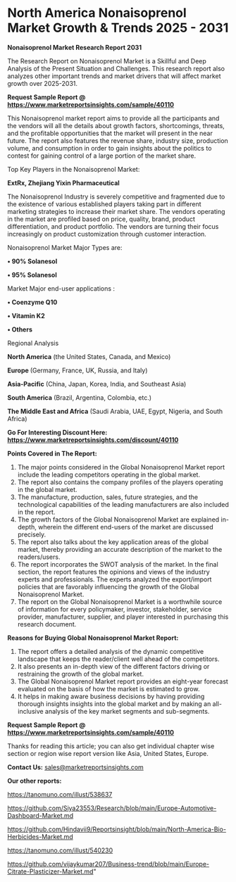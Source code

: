 # North America Nonaisoprenol Market Growth & Trends 2025 - 2031

<strong>Nonaisoprenol Market Research Report 2031</strong>

The Research Report on Nonaisoprenol Market is a Skillful and Deep Analysis of the Present Situation and Challenges. This research report also analyzes other important trends and market drivers that will affect market growth over 2025-2031.

<strong>Request Sample Report @ <a href=https://www.marketreportsinsights.com/sample/40110>https://www.marketreportsinsights.com/sample/40110</a></strong>

This Nonaisoprenol market report aims to provide all the participants and the vendors will all the details about growth factors, shortcomings, threats, and the profitable opportunities that the market will present in the near future. The report also features the revenue share, industry size, production volume, and consumption in order to gain insights about the politics to contest for gaining control of a large portion of the market share.

Top Key Players in the Nonaisoprenol Market:

<strong>ExtRx, Zhejiang Yixin Pharmaceutical</strong>

The Nonaisoprenol Industry is severely competitive and fragmented due to the existence of various established players taking part in different marketing strategies to increase their market share. The vendors operating in the market are profiled based on price, quality, brand, product differentiation, and product portfolio. The vendors are turning their focus increasingly on product customization through customer interaction.

Nonaisoprenol Market Major Types are:

<strong>•  90% Solanesol

•  95% Solanesol</strong>

Market Major end-user applications :

<strong>•  Coenzyme Q10

•  Vitamin K2

•  Others</strong>

Regional Analysis

</u><strong><b>North America</b></strong> (the United States, Canada, and Mexico)

<strong><b>Europe </b></strong>(Germany, France, UK, Russia, and Italy)

<strong><b>Asia-Pacific</b></strong> (China, Japan, Korea, India, and Southeast Asia)

<strong><b>South America</b></strong> (Brazil, Argentina, Colombia, etc.)

<strong><b>The Middle East and Africa</b></strong> (Saudi Arabia, UAE, Egypt, Nigeria, and South Africa)

<strong>Go For Interesting Discount Here: <a href=https://www.marketreportsinsights.com/discount/40110>https://www.marketreportsinsights.com/discount/40110</a></strong>

<strong>Points Covered in The Report:</strong>
<ol>
  <li>The major points considered in the Global Nonaisoprenol Market report include the leading competitors operating in the global market.</li>
  <li>The report also contains the company profiles of the players operating in the global market.</li>
  <li>The manufacture, production, sales, future strategies, and the technological capabilities of the leading manufacturers are also included in the report.</li>
  <li>The growth factors of the Global Nonaisoprenol Market are explained in-depth, wherein the different end-users of the market are discussed precisely.</li>
  <li>The report also talks about the key application areas of the global market, thereby providing an accurate description of the market to the readers/users.</li>
  <li>The report incorporates the SWOT analysis of the market. In the final section, the report features the opinions and views of the industry experts and professionals. The experts analyzed the export/import policies that are favorably influencing the growth of the Global Nonaisoprenol Market.</li>
  <li>The report on the Global Nonaisoprenol Market is a worthwhile source of information for every policymaker, investor, stakeholder, service provider, manufacturer, supplier, and player interested in purchasing this research document.</li>
</ol>
<strong>Reasons for Buying Global Nonaisoprenol Market Report:</strong>

<ol>
  <li>The report offers a detailed analysis of the dynamic competitive landscape that keeps the reader/client well ahead of the competitors.</li>
  <li>It also presents an in-depth view of the different factors driving or restraining the growth of the global market.</li>
  <li>The Global Nonaisoprenol Market report provides an eight-year forecast evaluated on the basis of how the market is estimated to grow.</li>
  <li>It helps in making aware business decisions by having providing thorough insights insights into the global market and by making an all-inclusive analysis of the key market segments and sub-segments.</li>
</ol>
<strong>Request Sample Report @ <a href=https://www.marketreportsinsights.com/sample/40110>https://www.marketreportsinsights.com/sample/40110</a></strong>


Thanks for reading this article; you can also get individual chapter wise section or region wise report version like Asia, United States, Europe.

<strong>Contact Us:</strong>
sales@marketreportsinsights.com

<strong>Our other reports:</strong>

<a href=https://tanomuno.com/illust/538637>https://tanomuno.com/illust/538637</a>

<a href=https://github.com/Siya23553/Research/blob/main/Europe-Automotive-Dashboard-Market.md>https://github.com/Siya23553/Research/blob/main/Europe-Automotive-Dashboard-Market.md</a>

<a href=https://github.com/Hindavii9/Reportsinsight/blob/main/North-America-Bio-Herbicides-Market.md>https://github.com/Hindavii9/Reportsinsight/blob/main/North-America-Bio-Herbicides-Market.md</a>

<a href=https://tanomuno.com/illust/540230>https://tanomuno.com/illust/540230</a>

<a href=https://github.com/vijaykumar207/Business-trend/blob/main/Europe-Citrate-Plasticizer-Market.md>https://github.com/vijaykumar207/Business-trend/blob/main/Europe-Citrate-Plasticizer-Market.md</a>"
